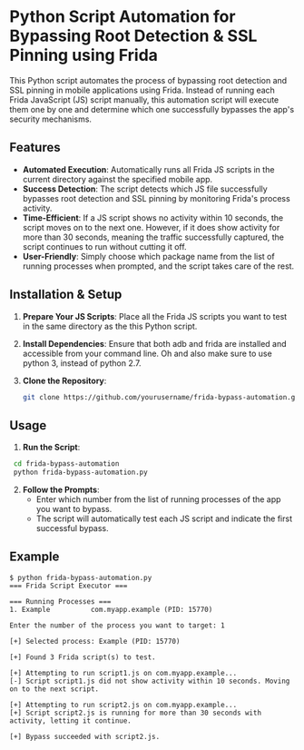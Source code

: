 # **Python Script Automation for Bypassing Root Detection & SSL Pinning using Frida**

This Python script automates the process of bypassing root detection and SSL pinning in mobile applications using Frida. Instead of running each Frida JavaScript (JS) script manually, this automation script will execute them one by one and determine which one successfully bypasses the app's security mechanisms.

## **Features**

- **Automated Execution**: Automatically runs all Frida JS scripts in the current directory against the specified mobile app.
- **Success Detection**: The script detects which JS file successfully bypasses root detection and SSL pinning by monitoring Frida's process activity.
- **Time-Efficient**: If a JS script shows no activity within 10 seconds, the script moves on to the next one. However, if it does show activity for more than 30 seconds, meaning the traffic successfully captured, the script continues to run without cutting it off.
- **User-Friendly**: Simply choose which package name from the list of running processes when prompted, and the script takes care of the rest.

## **Installation & Setup**

1. **Prepare Your JS Scripts**:
Place all the Frida JS scripts you want to test in the same directory as the this Python script.

2. **Install Dependencies**:
Ensure that both adb and frida are installed and accessible from your command line. Oh and also make sure to use python 3, instead of python 2.7.

3. **Clone the Repository**:
   ```bash
   git clone https://github.com/yourusername/frida-bypass-automation.git

## **Usage**
   
1. **Run the Script**:
  ```bash
   cd frida-bypass-automation
   python frida-bypass-automation.py
```

2. **Follow the Prompts**:
   - Enter which number from the list of running processes of the app you want to bypass.
   - The script will automatically test each JS script and indicate the first successful bypass.
     
## **Example**
```
$ python frida-bypass-automation.py
=== Frida Script Executor ===

=== Running Processes ===
1. Example          com.myapp.example (PID: 15770)

Enter the number of the process you want to target: 1

[+] Selected process: Example (PID: 15770)

[+] Found 3 Frida script(s) to test.

[+] Attempting to run script1.js on com.myapp.example...
[-] Script script1.js did not show activity within 10 seconds. Moving on to the next script.

[+] Attempting to run script2.js on com.myapp.example...
[+] Script script2.js is running for more than 30 seconds with activity, letting it continue.

[+] Bypass succeeded with script2.js.
```
